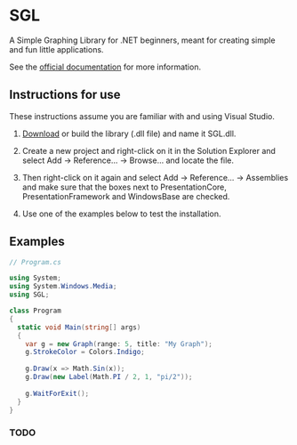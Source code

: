 # SGL
A Simple Graphing Library for .NET beginners, meant for creating simple and fun little applications.

See the [official documentation](https://veselink1.github.io/SGL-Docs/annotated.html) for more information.

## Instructions for use
These instructions assume you are familiar with and using Visual Studio. 

1. [Download](https://github.com/veselink1/SGL/releases) or build the library (.dll file) and name it SGL.dll.

2. Create a new project and right-click on it in the Solution Explorer and select Add -> Reference... -> Browse... and locate the file.

3. Then right-click on it again and select Add -> Reference... -> Assemblies and make sure that the boxes next to PresentationCore, PresentationFramework and WindowsBase are checked. 

4. Use one of the examples below to test the installation.

## Examples

```csharp
// Program.cs

using System;
using System.Windows.Media;
using SGL;

class Program
{
  static void Main(string[] args)
  {
    var g = new Graph(range: 5, title: "My Graph");
    g.StrokeColor = Colors.Indigo;
    
    g.Draw(x => Math.Sin(x));
    g.Draw(new Label(Math.PI / 2, 1, "pi/2"));
    
    g.WaitForExit();
  }
}

```

### TODO
